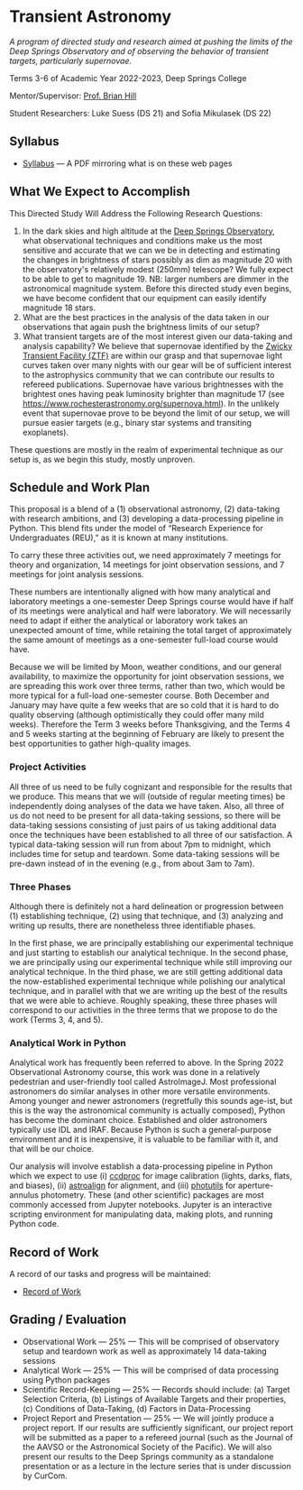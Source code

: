 # Transient Astronomy

*A program of directed study and research aimed at pushing the limits of the Deep Springs Observatory and of observing the behavior of transient targets, particularly supernovae.*

Terms 3-6 of Academic Year 2022-2023, Deep Springs College

Mentor/Supervisor: [Prof. Brian Hill](../index.html)

Student Researchers: Luke Suess (DS 21) and Sofia Mikulasek (DS 22)

## Syllabus

* [Syllabus](./TransientAstronomySyllabus.pdf) &mdash; A PDF mirroring what is on these web pages

## What We Expect to Accomplish

This Directed Study Will Address the Following Research Questions:

1. In the dark skies and high altitude at the [Deep Springs Observatory](../deep-springs-observatory/index.html), what observational techniques and conditions make us the most sensitive and accurate that we can we be in detecting and estimating the changes in brightness of stars possibly as dim as magnitude 20 with the observatory's relatively modest (250mm) telescope? We fully expect to be able to get to magnitude 19. NB: larger numbers are dimmer in the astronomical magnitude system. Before this directed study even begins, we have become confident that our equipment can easily identify magnitude 18 stars.
2. What are the best practices in the analysis of the data taken in our observations that again push the brightness limits of our setup?
3. What transient targets are of the most interest given our data-taking and analysis capability? We believe that supernovae identified by the [Zwicky Transient Facility (ZTF)](https://www.ztf.caltech.edu) are within our grasp and that supernovae light curves taken over many nights with our gear will be of sufficient interest to the astrophysics community that we can contribute our results to refereed publications. Supernovae have various brightnesses with the brightest ones having peak luminosity brighter than magnitude 17 (see https://www.rochesterastronomy.org/supernova.html). In the unlikely event that supernovae prove to be beyond the limit of our setup, we will pursue easier targets (e.g., binary star systems and transiting exoplanets).

These questions are mostly in the realm of experimental technique as our setup is, as we begin this study, mostly unproven.

## Schedule and Work Plan

This proposal is a blend of a (1) observational astronomy, (2) data-taking with research ambitions, and (3) developing a data-processing pipeline in Python. This blend fits under the model of “Research Experience for Undergraduates (REU),” as it is known at many institutions.

To carry these three activities out, we need approximately 7 meetings for theory and organization, 14 meetings for joint observation sessions, and 7 meetings for joint analysis sessions.

These numbers are intentionally aligned with how many analytical and laboratory meetings a one-semester Deep Springs course would have if half of its meetings were analytical and half were laboratory. We will necessarily need to adapt if either the analytical or laboratory work takes an unexpected amount of time, while retaining the total target of approximately the same amount of meetings as a one-semester full-load course would have.

Because we will be limited by Moon, weather conditions, and our general availability, to maximize the opportunity for joint observation sessions, we are spreading this work over three terms, rather than two, which would be more typical for a full-load one-semester course. Both December and January may have quite a few weeks that are so cold that it is hard to do quality observing (although optimistically they could offer many mild weeks). Therefore the Term 3 weeks before Thanksgiving, and the Terms 4 and 5 weeks starting at the beginning of February are likely to present the best opportunities to gather high-quality images.

### Project Activities

All three of us need to be fully cognizant and responsible for the results that we produce. This means that we will (outside of regular meeting times) be independently doing analyses of the data we have taken. Also, all three of us do not need to be present for all data-taking sessions, so there will be data-taking sessions consisting of just pairs of us taking additional data once the techniques have been established to all three of our satisfaction. A typical data-taking session will run from about 7pm to midnight, which includes time for setup and teardown. Some data-taking sessions will be pre-dawn instead of in the evening (e.g., from about 3am to 7am).

### Three Phases

Although there is definitely not a hard delineation or progression between (1) establishing technique, (2) using that technique, and (3) analyzing and writing up results, there are nonetheless three identifiable phases.

In the first phase, we are principally establishing our experimental technique and just starting to establish our analytical technique. In the second phase, we are principally using our experimental technique while still improving our analytical technique. In the third phase, we are still getting additional data the now-established experimental technique while polishing our analytical technique, and in parallel with that we are writing up the best of the results that we were able to achieve.
Roughly speaking, these three phases will correspond to our activities in the three terms that we propose to do the work (Terms 3, 4, and 5).

### Analytical Work in Python

Analytical work has frequently been referred to above. In the Spring 2022 Observational Astronomy course, this work was done in a relatively pedestrian and user-friendly tool called AstroImageJ. Most professional astronomers do similar analyses in other more versatile environments. Among younger and newer astronomers (regretfully this sounds age-ist, but this is the way the astronomical community is actually composed), Python has become the dominant choice. Established and older astronomers typically use IDL and IRAF. Because Python is such a general-purpose environment and it is inexpensive, it is valuable to be familiar with it, and that will be our choice.

Our analysis will involve establish a data-processing pipeline in Python which we expect to use (i) [ccdproc](https://ccdproc.readthedocs.io/en/latest/) for image calibration (lights, darks, flats, and biases), (ii) [astroalign](https://astroalign.quatrope.org/en/latest/) for alignment, and (iii) [photutils](https://photutils.readthedocs.io/en/stable/getting_started.html) for aperture-annulus photometry. These (and other scientific) packages are most commonly accessed from Jupyter notebooks. Jupyter is an interactive scripting environment for manipulating data, making plots, and running Python code.

## Record of Work

A record of our tasks and progress will be maintained:

* [Record of Work](./record_of_work-term_3.html)

## Grading / Evaluation

* Observational Work &mdash; 25% &mdash; This will be comprised of observatory setup and teardown work as well as approximately 14 data-taking sessions
* Analytical Work &mdash; 25% &mdash; This will be comprised of data processing using Python packages
* Scientific Record-Keeping &mdash; 25% &mdash; Records should include: (a) Target Selection Criteria, (b) Listings of Available Targets and their properties, (c) Conditions of Data-Taking, (d) Factors in Data-Processing
* Project Report and Presentation &mdash; 25% &mdash; We will jointly produce a project report. If our results are sufficiently significant, our project report will be submitted as a paper to a refereed journal (such as the Journal of the AAVSO or the Astronomical Society of the Pacific). We will also present our results to the Deep Springs community as a standalone presentation or as a lecture in the lecture series that is under discussion by CurCom.
